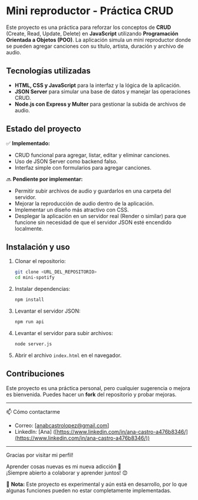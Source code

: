 
# Mini reproductor - Práctica CRUD

Este proyecto es una práctica para reforzar los conceptos de **CRUD** (Create, Read, Update, Delete) en **JavaScript** utilizando **Programación Orientada a Objetos (POO)**. La aplicación simula un mini reproductor donde se pueden agregar canciones con su título, artista, duración y archivo de audio.

## Tecnologías utilizadas

- **HTML, CSS y JavaScript** para la interfaz y la lógica de la aplicación.
- **JSON Server** para simular una base de datos y manejar las operaciones CRUD.
- **Node.js con Express y Multer** para gestionar la subida de archivos de audio.

## Estado del proyecto

✅ **Implementado:**  
- CRUD funcional para agregar, listar, editar y eliminar canciones.  
- Uso de JSON Server como backend falso.  
- Interfaz simple con formularios para agregar canciones.  

🔜 **Pendiente por implementar:**  
- Permitir subir archivos de audio y guardarlos en una carpeta del servidor.  
- Mejorar la reproducción de audio dentro de la aplicación.  
- Implementar un diseño más atractivo con CSS.  
- Desplegar la aplicación en un servidor real (Render o similar) para que funcione sin necesidad de que el servidor JSON esté encendido localmente.

## Instalación y uso

1. Clonar el repositorio:
   ```bash
   git clone <URL_DEL_REPOSITORIO>
   cd mini-spotify
   ```

2. Instalar dependencias:
   ```bash
   npm install
   ```

3. Levantar el servidor JSON:
   ```bash
   npm run api
   ```

4. Levantar el servidor para subir archivos:
   ```bash
   node server.js
   ```

5. Abrir el archivo `index.html` en el navegador.

## Contribuciones
Este proyecto es una práctica personal, pero cualquier sugerencia o mejora es bienvenida. Puedes hacer un **fork** del repositorio y probar mejoras.

---
📫 Cómo contactarme

- Correo: [[anabcastrolopez@gmail.com](mailto:anabcastrolopez@gmail.com)]
- LinkedIn: [Ana] ([https://www.linkedin.com/in/ana-castro-a476b8346/](https://www.linkedin.com/in/ana-castro-a476b8346/))
---
Gracias por visitar mi perfil!

Aprender cosas nuevas es mi nueva adicción 🤩  
¡Siempre abierto a colaborar y aprender juntos! 😊  

📌 **Nota:** Este proyecto es experimental y aún está en desarrollo, por lo que algunas funciones pueden no estar completamente implementadas.


